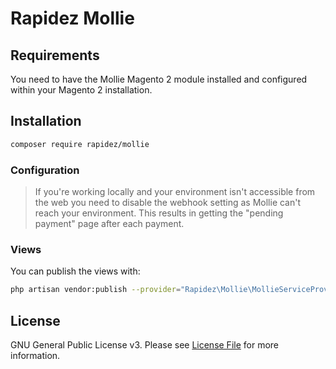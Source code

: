 # Rapidez Mollie

## Requirements

You need to have the Mollie Magento 2 module installed and configured within your Magento 2 installation.

## Installation

```bash
composer require rapidez/mollie
```

### Configuration

> If you're working locally and your environment isn't accessible from the web you need to disable the webhook setting as Mollie can't reach your environment. This results in getting the "pending payment" page after each payment.

### Views

You can publish the views with:
```bash
php artisan vendor:publish --provider="Rapidez\Mollie\MollieServiceProvider" --tag=views
```

## License

GNU General Public License v3. Please see [License File](LICENSE) for more information.
